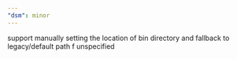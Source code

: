 ```yaml
---
"dsm": minor
---
```


support manually setting the location of bin directory and fallback to legacy/default path f unspecified
